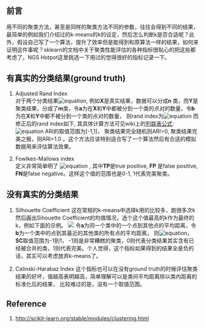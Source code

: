 ## 前言

用不同的聚类方法，甚至是同样的聚类方法不同的参数，往往会得到不同的结果，最简单的例如我们介绍过的k-means的k的设定，然后怎么判断k是否合适呢？此外，假设自己写了一个算法，提升了效率但是能得到和原算法一样的结果，如何来证明这件事呢？sklearn的文档中关于聚类性能评估的各种指标很贴心的把这些都考虑了。NGS Hotpot这里挑选一下用过的觉得很好的指标记录一下。 

## 有真实的分类结果(ground truth)   
1.  Adjusted Rand Index      
对于两个分类结果![equation](http://latex.codecogs.com/gif.latex?X={x_1,...x_n},Y={y_1,...,y_m}), 例如**X**是真实结果，数据可以分成**n** 类，而**Y**是聚类结果，分成了**m**类，令**a**为在**X**和**Y**中都被分到一个类的点对的数量，令**b**为在**X**和**Y**中都不被分到一个类的点对的数量， 则rand index为![equation](http://latex.codecogs.com/gif.latex?RI=\frac{a+b}{C_{n}^{2}}$)
而修正后的rand index如下, 其具体计算方法可见wiki上的[列联表公式](https://en.wikipedia.org/wiki/Rand_index):
![equation](http://latex.codecogs.com/gif.latex?ARI=\frac{RI-Expected_{RI}}{max(RI)-Expected_{RI}})
ARI的取值范围为[-1,1]， 聚类结果完全随机则ARI=0, 聚类结果完美之极，则ARI=1.0 。这个方法应该特别适合写了一个算法然后有合适的模拟数据用来评估算法效果。 

1. Fowlkes-Mallows index  
定义非常简单明了 ![equation](http://latex.codecogs.com/gif.latex?$FMI=\frac{TP}{\sqrt{(TP+FP)(TP+FN)}}) , 其中**TP**是true positive, **FP** 是false positive, **FN**是false negative。这样这个值的范围也是0-1, 1代表完美聚类。

## 没有真实的分类结果
1. Silhouette Coefficient 
这在常规的k-means中选择k用的比较多，跑很多次k然后画出Sihouette Coefficient的均值情况，选个这个值最高的k作为最终的k，例如下面的示例。
![](http://scikit-learn.org/stable/_images/sphx_glr_plot_kmeans_silhouette_analysis_003.png)
令**a**为同一个类中的一个点到其他点的平均距离，令**b**为一个类中的点到其最近的其他类的所有点的平均距离， 则![equation](http://latex.codecogs.com/gif.latex?SC=\frac{b-a}{max(a,b)})， **SC**取值范围为-1到1， -1则是非常糟糕的聚类，0则代表分类结果其实含有已经被合并的类，1则代表完美。个人觉得，这个指标如果得到的结果全是负的话，其实可以考虑放弃k-means了。

1. Calinski-Harabaz Index
这个指标也可以在没有ground truth的时候评估聚类结果的好坏，值越高表明越高，简单理解可以是类间平均距离除以类内距离的标准化后的结果， 比较难过的是，没有一个取值范围。

## Reference 
1. http://scikit-learn.org/stable/modules/clustering.html
